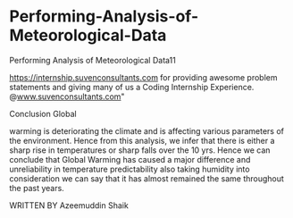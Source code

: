 # Performing-Analysis-of-Meteorological-Data


 Performing Analysis of Meteorological Data11

https://internship.suvenconsultants.com for providing awesome problem statements and giving many of us a Coding Internship Experience. 
@www.suvenconsultants.com"

Conclusion Global 

warming is deteriorating the climate and is affecting various parameters of the environment. Hence from this analysis, we infer that there is either a sharp rise in temperatures or sharp falls over the 10 yrs. Hence we can conclude that Global Warming has caused a major difference and unreliability in temperature predictability also taking humidity into consideration we can say that it has almost remained the same throughout the past years.

WRITTEN BY
Azeemuddin Shaik

